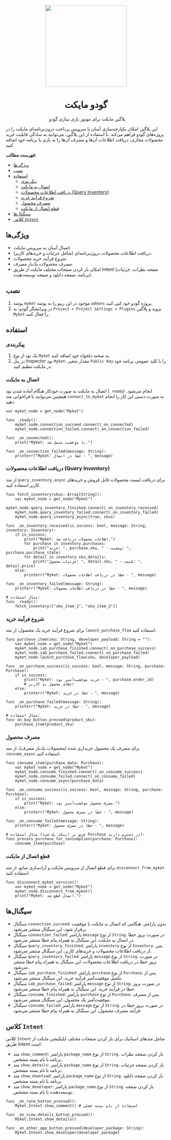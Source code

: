 <p align="center"> <img src="https://myket.ir/core/images/logo/icon.svg" width="256" height="256"> </p>

<h1 align="center"> گودو مایکت </h1>

<p align="center">  پلاگین مایکت برای موتور بازی سازی گودو </p>

این پلاگین امکان یکپارچه‌سازی آسان با سرویس پرداخت درون‌برنامه‌ای مایکت را در پروژه‌های گودو فراهم می‌کند. با استفاده از این پلاگین، می‌توانید به سادگی قابلیت خرید محصولات مجازی، دریافت اطلاعات آن‌ها و مصرف آن‌ها را به بازی یا برنامه خود اضافه کنید.

**فهرست مطالب:**

* [ویژگی‌ها](#ویژگی‌ها)
* [نصب](#نصب)
* [استفاده](#استفاده)
    * [پیکربندی](#پیکربندی)
    * [اتصال به مایکت](#اتصال-به-مایکت)
    * [دریافت اطلاعات محصولات (Query Inventory)](#دریافت-اطلاعات-محصولات-query-inventory)
    * [شروع فرآیند خرید](#شروع-فرآیند-خرید)
    * [مصرف محصول](#مصرف-محصول)
    * [قطع اتصال از مایکت](#قطع-اتصال-از-مایکت)
* [سیگنال‌ها](#سیگنال‌ها)
* [کلاس `Intent`](#کلاس-intent)

## ویژگی‌ها

* اتصال آسان به سرویس مایکت.
* دریافت اطلاعات محصولات درون‌برنامه‌ای (شامل جزئیات و خریدهای کاربر).
* شروع فرآیند خرید محصولات.
* مصرف محصولات یک‌بار مصرف.
* امکان باز کردن صفحات مختلف مایکت از طریق Intent (صفحه نظرات، جزئیات برنامه، صفحه دانلود و صفحه توسعه‌دهنده).

## نصب

1.  پوشه `myket` موجود در این ریپو را به پوشه `addons` پروژه گودو خود کپی کنید.
2.  در ویرایشگر گودو، به `Project > Project Settings > Plugins` بروید و پلاگین `Myket` را فعال کنید.

## استفاده

### پیکربندی

1.  یک نود از نوع `Myket` به صحنه دلخواه خود اضافه کنید.
2.  در پنل Inspector نود `Myket`، مقدار متغیر `Public Key` را با کلید عمومی برنامه خود در مایکت تنظیم کنید.

### اتصال به مایکت

اتصال به مایکت به صورت خودکار هنگام آماده شدن نود (`_ready`) انجام می‌شود. همچنین می‌توانید با فراخوانی متد `connect_to_myket` به صورت دستی این کار را انجام دهید.

```gdscript
var myket_node = get_node("Myket")

func _ready():
	myket_node.connection_succeed.connect(_on_connected)
	myket_node.connection_failed.connect(_on_connection_failed)

func _on_connected():
	print("Myket: با موفقیت متصل شد.")

func _on_connection_failed(message: String):
	printerr("Myket: خطا در اتصال - ", message)
```

### دریافت اطلاعات محصولات (Query Inventory)

از متد `query_inventory_async` برای دریافت لیست محصولات قابل فروش و خریدهای کاربر استفاده کنید.

```gdscript
func fetch_inventory(skus: Array[String]):
	var myket_node = get_node("Myket")
	myket_node.query_inventory_finished.connect(_on_inventory_received)
	myket_node.query_inventory_failed.connect(_on_inventory_failed)
	myket_node.query_inventory_async(true, skus)

func _on_inventory_received(is_success: bool, message: String, inventory: Inventory):
	if is_success:
		print("Myket: اطلاعات محصولات دریافت شد.")
		for purchase in inventory.purchases:
			print("خرید: ", purchase.sku, " - وضعیت: ", purchase.purchase_state)
		for detail in inventory.sku_details:
			print("جزئیات محصول: ", detail.sku, " - قیمت: ", detail.price)
	else:
		printerr("Myket: خطا در دریافت اطلاعات محصولات - ", message)

func _on_inventory_failed(message: String):
	printerr("Myket: خطا در دریافت اطلاعات محصولات - ", message)

# مثال استفاده:
func _ready():
	fetch_inventory(["sku_item_1", "sku_item_2"])
```

### شروع فرآیند خرید

برای شروع فرآیند خرید یک محصول، از متد `launch_purchase_flow` استفاده کنید.

```gdscript
func purchase_item(sku: String, developer_payload: String = ""):
	var myket_node = get_node("Myket")
	myket_node.iab_purchase_finished.connect(_on_purchase_success)
	myket_node.iab_purchase_failed.connect(_on_purchase_failed)
	myket_node.launch_purchase_flow(sku, developer_payload)

func _on_purchase_success(is_success: bool, message: String, purchase: Purchase):
	if is_success:
		print("Myket: خرید موفقیت‌آمیز بود - ", purchase.order_id)
		# اعطای محصول به کاربر
	else:
		printerr("Myket: خطا در خرید - ", message)

func _on_purchase_failed(message: String):
	printerr("Myket: خطا در خرید - ", message)

# مثال استفاده:
func on_buy_button_pressed(product_sku):
	purchase_item(product_sku)
```

### مصرف محصول

برای مصرف یک محصول خریداری شده (محصولات یک‌بار مصرف)، از متد `consume_async` استفاده کنید.

```gdscript
func consume_item(purchase_data: Purchase):
	var myket_node = get_node("Myket")
	myket_node.consume_finished.connect(_on_consume_success)
	myket_node.consume_failed.connect(_on_consume_failed)
	myket_node.consume_async(purchase_data)

func _on_consume_success(is_success: bool, message: String, purchase: Purchase):
	if is_success:
		print("Myket: مصرف محصول موفقیت‌آمیز بود.")
	else:
		printerr("Myket: خطا در مصرف محصول - ", message)

func _on_consume_failed(message: String):
	printerr("Myket: خطا در مصرف محصول - ", message)

# مثال استفاده (فرض بر اینکه یک شیء Purchase در دسترس دارید):
func process_purchase_for_consumption(purchase: Purchase):
	consume_item(purchase)
```

### قطع اتصال از مایکت

برای قطع اتصال از سرویس مایکت و آزادسازی منابع، از متد `disconnect_from_myket` استفاده کنید.

```gdscript
func disconnect_myket_service():
	var myket_node = get_node("Myket")
	myket_node.disconnect_from_myket()
	print("Myket: اتصال قطع شد.")
```

## سیگنال‌ها

* سیگنال `connection_succeed`: بدون پارامتر. هنگامی که اتصال به مایکت با موفقیت برقرار شود، این سیگنال منتشر می‌شود.
* سیگنال `connection_failed`: پارامتر `message` از نوع `String`. در صورت بروز خطا در اتصال به مایکت، این سیگنال به همراه پیام خطا منتشر می‌شود.
* سیگنال `query_inventory_finished`: پارامتر `inventory` از نوع `Inventory`. پس از دریافت اطلاعات محصولات و خریدهای کاربر، این سیگنال منتشر می‌شود.
* سیگنال `query_inventory_failed`: پارامتر `message` از نوع `String`. در صورت بروز خطا در دریافت اطلاعات محصولات، این سیگنال به همراه پیام خطا منتشر می‌شود.
* سیگنال `iab_purchase_finished`: پارامتر `purchase` از نوع `Purchase`. پس از تکمیل موفقیت‌آمیز فرآیند خرید، این سیگنال منتشر می‌شود.
* سیگنال `iab_purchase_failed`: پارامتر `message` از نوع `String`. در صورت بروز خطا در فرآیند خرید، این سیگنال به همراه پیام خطا منتشر می‌شود.
* سیگنال `consume_finished`: پارامتر `purchase` از نوع `Purchase`. پس از مصرف موفقیت‌آمیز یک محصول، این سیگنال منتشر می‌شود.
* سیگنال `consume_failed`: پارامتر `message` از نوع `String`. در صورت بروز خطا در فرآیند مصرف محصول، این سیگنال به همراه پیام خطا منتشر می‌شود.

## کلاس `Intent`

کلاس `Intent` شامل متدهای استاتیک برای باز کردن صفحات مختلف اپلیکیشن مایکت از طریق Intent است:

* متد `show_comment`: پارامتر `package_name` از نوع `String`. باز کردن صفحه نظرات برنامه با نام بسته مشخص.
* متد `show_details`: پارامتر `package_name` از نوع `String`. باز کردن صفحه جزئیات برنامه با نام بسته مشخص.
* متد `show_download`: پارامتر `package_name` از نوع `String`. باز کردن صفحه دانلود برنامه با نام بسته مشخص.
* متد `show_developer`: پارامتر `package_name` از نوع `String`. باز کردن صفحه توسعه‌دهنده با نام بسته مشخص.

```gdscript
func _on_rate_button_pressed():
	Myket.Intent.show_comment() # استفاده از نام بسته فعلی

func _on_view_details_button_pressed():
	Myket.Intent.show_details()

func _on_other_app_button_pressed(developer_package: String):
	Myket.Intent.show_developer(developer_package)
```

